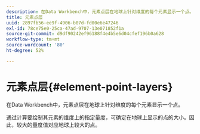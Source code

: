 ```yaml
---
description: 在Data Workbench中，元素点层在地球上针对维度的每个元素显示一个点。
title: 元素点层
uuid: 2897fb56-ee9f-4906-b07d-fd00e6e47246
exl-id: 78ce75e0-25ca-47ad-9707-13e071852f1a
source-git-commit: d9df90242ef96188f4e4b5e6d04cfef196b0a628
workflow-type: tm+mt
source-wordcount: '80'
ht-degree: 52%

---
```


# 元素点层{#element-point-layers}

在Data Workbench中，元素点层在地球上针对维度的每个元素显示一个点。

通过计算要绘制其元素的维度上的指定量度，可确定在地球上显示的点的大小。因此，较大的量度值对应地球上较大的点。
